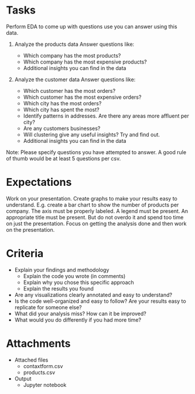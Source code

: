 # Tasks
Perform EDA to come up with questions use you can answer using this data. 

1. Analyze the products data
   Answer questions like:
    - Which company has the most products?
    - Which company has the most expensive products?
    - Additional insights you can find in the data
  
2. Analyze the customer data
   Answer questions like:
    - Which customer has the most orders?
    - Which customer has the most expensive orders?
    - Which city has the most orders?
    - Which city has spent the most?  
    - Identify patterns in addresses. Are there any areas more affluent per city?
    - Are any customers businesses?
    - Will clustering give any useful insights? Try and find out.
    - Additional insights you can find in the data

Note: Please specify questions you have attempted to answer. A good rule of thumb would be at least 5 questions per csv.

# Expectations
Work on your presentation. Create graphs to make your results easy to understand. E.g. create a bar chart to show the number of products per company. The axis must be properly labeled. A legend must be present. An appropriate title must be present. But do not overdo it and spend too time on just the presentation. Focus on getting the analysis done and then work on the presentation.

# Criteria
- Explain your findings and methodology 
  - Explain the code you wrote (in comments)
  - Explain why you chose this specific approach
  - Explain the results you found
- Are any visualizations clearly annotated and easy to understand?
- Is the code well-organized and easy to follow? Are your results easy to replicate for someone else?
- What did your analysis miss? How can it be improved?
- What would you do differently if you had more time?

# Attachments
- Attached files
  - contaxtform.csv
  - products.csv
- Output
  - Jupyter notebook